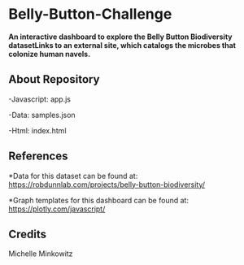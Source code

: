 # Belly-Button-Challenge
**An interactive dashboard to explore the Belly Button Biodiversity datasetLinks to an external site, which catalogs the microbes that colonize human navels.**

## About Repository
-Javascript: app.js 

-Data: samples.json

-Html: index.html

## References
*Data for this dataset can be found at: https://robdunnlab.com/projects/belly-button-biodiversity/

*Graph templates for this dashboard can be found at: https://plotly.com/javascript/

## Credits
Michelle Minkowitz
